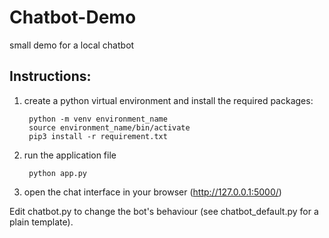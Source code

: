# Chatbot-Demo

small demo for a local chatbot

## Instructions:

1) create a python virtual environment and install the required packages:

        python -m venv environment_name
        source environment_name/bin/activate
        pip3 install -r requirement.txt

2) run the application file

        python app.py

3) open the chat interface in your browser (http://127.0.0.1:5000/)

Edit chatbot.py to change the bot's behaviour (see chatbot_default.py for a plain template). 
